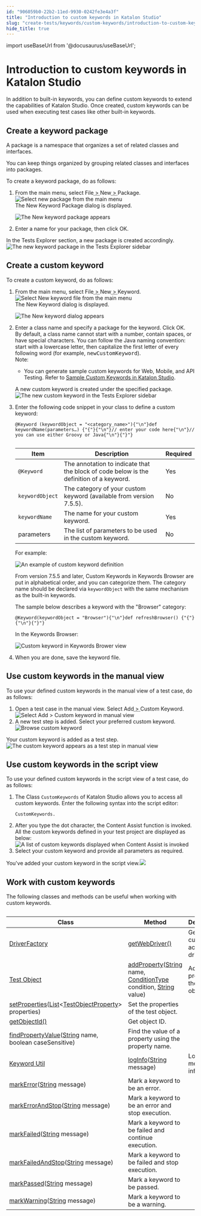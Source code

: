 ```yaml
---
id: "906059b0-22b2-11ed-9930-0242fe3e4a3f"
title: "Introduction to custom keywords in Katalon Studio"
slug: "create-tests/keywords/custom-keywords/introduction-to-custom-keywords-in-katalon-studio"
hide_title: true
---
```

import useBaseUrl from '@docusaurus/useBaseUrl';


# <a id="id" class="anchor_top_offset"/><a id="ariaid-title1" class="anchor_top_offset"/>Introduction to custom keywords in <span xmlns="http://www.w3.org/1999/xhtml" className="ph">Katalon Studio</span> 

<p xmlns="http://www.w3.org/1999/xhtml" className="p">In addition to built-in keywords, you can define custom keywords to extend the capabilities of <span className="ph">Katalon Studio</span>. Once created, custom keywords can be used when executing test cases like other built-in keywords.</p> 

## <a id="task-6304" class="anchor_top_offset"/>Create a keyword package

<section xmlns="http://www.w3.org/1999/xhtml" className="section context"><p className="p">A package is a namespace that organizes a set of related classes and interfaces.</p><p className="p">You can keep things organized by grouping related classes and interfaces into packages.</p><p className="p">To create a keyword package, do as follows:</p></section> 
<ol xmlns="http://www.w3.org/1999/xhtml" className="ol steps"><li className="li step stepexpand"><span className="ph cmd">From the main menu, select <span className="ph menucascade"><span className="ph uicontrol">File</span><abbr title="and then"> &gt; </abbr><span className="ph uicontrol">New</span><abbr title="and then"> &gt; </abbr><span className="ph uicontrol">Package</span></span>.</span><div className="itemgroup info"><img className="image" width={700} src={useBaseUrl("/ca396da0-5e96-11ed-a602-0242cfbc79b5.png")} alt="Select new package from the main menu" /></div><div className="itemgroup stepresult">The <span className="ph uicontrol">New Keyword Package</span> dialog is displayed.<p className="p"><img className="image" width={500} src={useBaseUrl("/ca6845d0-5e96-11ed-a602-0242cfbc79b5.png")} alt="The New keyword package appears" /></p></div></li><li className="li step stepexpand"><span className="ph cmd">Enter a name for your package, then click <span className="ph uicontrol">OK</span>.</span></li></ol> 
<section xmlns="http://www.w3.org/1999/xhtml" className="section result"><p className="p">In the <span className="ph uicontrol">Tests Explorer</span> section, a new package is created accordingly.<img className="image" width={400} src={useBaseUrl("/ca2e4a10-5e96-11ed-a602-0242cfbc79b5.png")} alt="The new keyword package in the Tests Explorer sidebar" /></p></section> 

## <a id="task-5120" class="anchor_top_offset"/>Create a custom keyword

<section xmlns="http://www.w3.org/1999/xhtml" className="section context">To create a custom keyword, do as follows:</section> 
<ol xmlns="http://www.w3.org/1999/xhtml" className="ol steps"><li className="li step stepexpand"><span className="ph cmd">From the main menu, select <span className="ph menucascade"><span className="ph uicontrol">File</span><abbr title="and then"> &gt; </abbr><span className="ph uicontrol">New</span><abbr title="and then"> &gt; </abbr><span className="ph uicontrol">Keyword</span></span>.</span><div className="itemgroup info"><img className="image" width={500} src={useBaseUrl("/ca49c150-5e96-11ed-a602-0242cfbc79b5.png")} alt="Select New keyword file from the main menu" /></div><div className="itemgroup stepresult">The <span className="ph uicontrol">New Keyword</span> dialog is displayed. <p className="p"><img className="image" width={500} src={useBaseUrl("/ca618f10-5e96-11ed-a602-0242cfbc79b5.png")} alt="The New keyword dialog appears" /></p></div></li><li className="li step stepexpand"><span className="ph cmd">Enter a class name and specify a package for the keyword. Click <span className="ph uicontrol">OK</span>.</span><div className="itemgroup info">By default, a class name cannot start with a number, contain spaces, or have special characters. You can follow the Java naming convention: start with a lowercase letter, then capitalize the first letter of every following word (for example, <kbd className="ph userinput">newCustomKeyword</kbd>).</div><div className="itemgroup info"><div className="note note note_note"><span className="note__title">Note:</span> <ul className="ul"><li className="li"><p className="p">You can generate sample custom keywords for Web, Mobile, and API Testing. Refer to <a className="xref" href="/create-tests/keywords/custom-keywords/sample-custom-keywords-in-katalon-studio">Sample Custom Keywords in <span className="ph">Katalon Studio</span></a>.</p></li></ul></div></div><div className="itemgroup stepresult"><p className="p">A new custom keyword is created under the specified <span className="ph uicontrol">package</span>.<img className="image" width={400} src={useBaseUrl("/ca455480-5e96-11ed-a602-0242cfbc79b5.png")} alt="The new custom keyword in the Tests Explorer sidebar" /></p></div></li><li className="li step stepexpand"><span className="ph cmd">Enter the following code snippet in your class to define a custom keyword:</span><div className="itemgroup info"><pre className="pre codeblock"><code>@Keyword (keywordObject = "&lt;category_name&gt;"){"\n"}def keywordName(parameters…) {"{"}{"\n"}// enter your code here{"\n"}// you can use either Groovy or Java{"\n"}{"}"}</code></pre><table className="table anchor_top_offset" id="task-5120__dc4459ba-1698-4116-a862-feefda8380a2"><caption /><colgroup><col /><col /><col /></colgroup><thead className="thead"><tr className><th className="entry anchor_top_offset" id="task-5120__dc4459ba-1698-4116-a862-feefda8380a2__entry__1">Item</th><th className="entry anchor_top_offset" id="task-5120__dc4459ba-1698-4116-a862-feefda8380a2__entry__2">Description</th><th className="entry anchor_top_offset" id="task-5120__dc4459ba-1698-4116-a862-feefda8380a2__entry__3">Required</th></tr></thead><tbody className="tbody"><tr className><td className="entry" headers="task-5120__dc4459ba-1698-4116-a862-feefda8380a2__entry__1 task-5120__dc4459ba-1698-4116-a862-feefda8380a2__entry__2 task-5120__dc4459ba-1698-4116-a862-feefda8380a2__entry__3 "><code className="ph codeph">@Keyword</code></td><td className="entry" headers="task-5120__dc4459ba-1698-4116-a862-feefda8380a2__entry__1 task-5120__dc4459ba-1698-4116-a862-feefda8380a2__entry__2 task-5120__dc4459ba-1698-4116-a862-feefda8380a2__entry__3 ">The annotation to indicate that the block of code below is the definition of a keyword.</td><td className="entry" headers="task-5120__dc4459ba-1698-4116-a862-feefda8380a2__entry__1 task-5120__dc4459ba-1698-4116-a862-feefda8380a2__entry__2 task-5120__dc4459ba-1698-4116-a862-feefda8380a2__entry__3 ">Yes</td></tr><tr className><td className="entry" headers="task-5120__dc4459ba-1698-4116-a862-feefda8380a2__entry__1 task-5120__dc4459ba-1698-4116-a862-feefda8380a2__entry__2 task-5120__dc4459ba-1698-4116-a862-feefda8380a2__entry__3 "><code className="ph codeph">keywordObject</code></td><td className="entry" headers="task-5120__dc4459ba-1698-4116-a862-feefda8380a2__entry__1 task-5120__dc4459ba-1698-4116-a862-feefda8380a2__entry__2 task-5120__dc4459ba-1698-4116-a862-feefda8380a2__entry__3 ">The category of your custom keyword (available from version 7.5.5).</td><td className="entry" headers="task-5120__dc4459ba-1698-4116-a862-feefda8380a2__entry__1 task-5120__dc4459ba-1698-4116-a862-feefda8380a2__entry__2 task-5120__dc4459ba-1698-4116-a862-feefda8380a2__entry__3 ">No</td></tr><tr className><td className="entry" headers="task-5120__dc4459ba-1698-4116-a862-feefda8380a2__entry__1 task-5120__dc4459ba-1698-4116-a862-feefda8380a2__entry__2 task-5120__dc4459ba-1698-4116-a862-feefda8380a2__entry__3 "><code className="ph codeph">keywordName</code></td><td className="entry" headers="task-5120__dc4459ba-1698-4116-a862-feefda8380a2__entry__1 task-5120__dc4459ba-1698-4116-a862-feefda8380a2__entry__2 task-5120__dc4459ba-1698-4116-a862-feefda8380a2__entry__3 ">The name for your custom keyword.</td><td className="entry" headers="task-5120__dc4459ba-1698-4116-a862-feefda8380a2__entry__1 task-5120__dc4459ba-1698-4116-a862-feefda8380a2__entry__2 task-5120__dc4459ba-1698-4116-a862-feefda8380a2__entry__3 ">Yes</td></tr><tr className><td className="entry" headers="task-5120__dc4459ba-1698-4116-a862-feefda8380a2__entry__1 task-5120__dc4459ba-1698-4116-a862-feefda8380a2__entry__2 task-5120__dc4459ba-1698-4116-a862-feefda8380a2__entry__3 ">parameters</td><td className="entry" headers="task-5120__dc4459ba-1698-4116-a862-feefda8380a2__entry__1 task-5120__dc4459ba-1698-4116-a862-feefda8380a2__entry__2 task-5120__dc4459ba-1698-4116-a862-feefda8380a2__entry__3 ">The list of parameters to be used in the custom keyword.</td><td className="entry" headers="task-5120__dc4459ba-1698-4116-a862-feefda8380a2__entry__1 task-5120__dc4459ba-1698-4116-a862-feefda8380a2__entry__2 task-5120__dc4459ba-1698-4116-a862-feefda8380a2__entry__3 ">No</td></tr></tbody></table>For example:<p className="p"><img className="image" width={500} src={useBaseUrl("/ca294100-5e96-11ed-a602-0242cfbc79b5.png")} alt="An example of custom keyword definition" /></p></div><div className="itemgroup info"><p className="p">From version 7.5.5 and later, <span className="ph uicontrol">Custom Keywords</span> in <span className="ph uicontrol">Keywords Browser</span> are put in alphabetical order, and you can categorize them. The category name should be declared via <code className="ph codeph">keywordObject</code> with the same mechanism as the built-in keywords. </p><div className="p">The sample below describes a keyword with the "Browser" category:<pre className="pre codeblock"><code>@Keyword(keywordObject = "Browser"){"\n"}def refreshBrowser() {"{"}{"\n"}{"}"}</code></pre>In the <span className="ph uicontrol">Keywords Browser</span>:</div><p className="p"><img className="image" width={400} src={useBaseUrl("/ca64ea70-5e96-11ed-a602-0242cfbc79b5.png")} alt="Custom keyword in Keywords Brower view" /></p></div></li><li className="li step stepexpand"><span className="ph cmd"> When you are done, save the keyword file.</span></li></ol> 

## <a id="task-6812" class="anchor_top_offset"/>Use custom keywords in the manual view

<section xmlns="http://www.w3.org/1999/xhtml" className="section context">To use your defined custom keywords in the manual view of a test case, do as follows:</section> 
<ol xmlns="http://www.w3.org/1999/xhtml" className="ol steps"><li className="li step stepexpand"><span className="ph cmd">Open a test case in the manual view. Select <span className="ph menucascade"><span className="ph uicontrol">Add</span><abbr title="and then"> &gt; </abbr><span className="ph uicontrol">Custom Keyword</span></span>.</span><div className="itemgroup info"><img className="image" width={250} src={useBaseUrl("/ca4e0710-5e96-11ed-a602-0242cfbc79b5.png")} alt="Select Add > Custom keyword in manual view" /></div></li><li className="li step stepexpand"><span className="ph cmd">A new test step is added. Select your preferred custom keyword.</span><div className="itemgroup info"><img className="image" width={500} src={useBaseUrl("/ca769db0-5e96-11ed-a602-0242cfbc79b5.png")} alt="Browse custom keyword" /></div></li></ol> 
<section xmlns="http://www.w3.org/1999/xhtml" className="section result">Your custom keyword is added as a test step.<img className="image" width={500} src={useBaseUrl("/ca5de590-5e96-11ed-a602-0242cfbc79b5.png")} alt="The custom keyword appears as a test step in manual view" /></section> 

## <a id="task-1539" class="anchor_top_offset"/>Use custom keywords in the script view

<section xmlns="http://www.w3.org/1999/xhtml" className="section context">To use your defined custom keywords in the script view of a test case, do as follows:</section> 
<ol xmlns="http://www.w3.org/1999/xhtml" className="ol steps"><li className="li step stepexpand"><span className="ph cmd">The <span className="ph uicontrol">Class</span> <code className="ph codeph">CustomKeywords</code> of <span className="ph">Katalon Studio</span> allows you to access all custom keywords. Enter the following syntax into the script editor:</span><div className="itemgroup info"><pre className="pre codeblock"><code>CustomKeywords.</code></pre></div></li><li className="li step stepexpand"><span className="ph cmd">After you type the <span className="ph uicontrol">dot</span> character, the <span className="ph uicontrol">Content Assist</span> function is invoked. All the custom keywords defined in your test project are displayed as below:</span><div className="itemgroup info"><img className="image" width={500} src={useBaseUrl("/ca51d7a0-5e96-11ed-a602-0242cfbc79b5.png")} alt="A list of custom keywords displayed when Content Assist is invoked" /></div></li><li className="li step stepexpand"><span className="ph cmd">Select your custom keyword and provide all parameters as required.</span></li></ol> 
<section xmlns="http://www.w3.org/1999/xhtml" className="section result">You've added your custom keyword in the script view.<img className="image" width={500} src={useBaseUrl("/a846d810-9e54-11ed-998d-0242cfbc79b5.png")} /></section> 

## <a id="concept-5037" class="anchor_top_offset"/>Work with custom keywords

<p xmlns="http://www.w3.org/1999/xhtml" className="shortdesc">The following classes and methods can be useful when working with custom keywords.</p> 
<table xmlns="http://www.w3.org/1999/xhtml" className="table anchor_top_offset" id="concept-5037__5f7e468b-ec1c-48df-b5e6-e5bf532761b2"><caption /><colgroup><col /><col /><col /></colgroup><thead className="thead"><tr className><th className="entry anchor_top_offset" id="concept-5037__5f7e468b-ec1c-48df-b5e6-e5bf532761b2__entry__1">Class</th><th className="entry anchor_top_offset" id="concept-5037__5f7e468b-ec1c-48df-b5e6-e5bf532761b2__entry__2">Method</th><th className="entry anchor_top_offset" id="concept-5037__5f7e468b-ec1c-48df-b5e6-e5bf532761b2__entry__3">Description</th></tr></thead><tbody className="tbody"><tr className><td className="entry" headers="concept-5037__5f7e468b-ec1c-48df-b5e6-e5bf532761b2__entry__1 concept-5037__5f7e468b-ec1c-48df-b5e6-e5bf532761b2__entry__2 concept-5037__5f7e468b-ec1c-48df-b5e6-e5bf532761b2__entry__3 "><a className="xref j-external-link" href="https://api-docs.katalon.com/com/kms/katalon/core/webui/driver/DriverFactory.html" target="_blank">DriverFactory</a></td><td className="entry" headers="concept-5037__5f7e468b-ec1c-48df-b5e6-e5bf532761b2__entry__1 concept-5037__5f7e468b-ec1c-48df-b5e6-e5bf532761b2__entry__2 concept-5037__5f7e468b-ec1c-48df-b5e6-e5bf532761b2__entry__3 "><a className="xref j-external-link" href="https://api-docs.katalon.com/com/kms/katalon/core/webui/driver/DriverFactory.html#getWebDriver()" target="_blank">getWebDriver()</a></td><td className="entry" headers="concept-5037__5f7e468b-ec1c-48df-b5e6-e5bf532761b2__entry__1 concept-5037__5f7e468b-ec1c-48df-b5e6-e5bf532761b2__entry__2 concept-5037__5f7e468b-ec1c-48df-b5e6-e5bf532761b2__entry__3 ">Get the currently active web driver.</td></tr><tr className><td className="entry" headers="concept-5037__5f7e468b-ec1c-48df-b5e6-e5bf532761b2__entry__1 concept-5037__5f7e468b-ec1c-48df-b5e6-e5bf532761b2__entry__2 concept-5037__5f7e468b-ec1c-48df-b5e6-e5bf532761b2__entry__3 " rowSpan={4}><a className="xref j-external-link" href="https://api-docs.katalon.com/com/kms/katalon/core/testobject/TestObject.html" target="_blank">Test Object</a></td><td className="entry" headers="concept-5037__5f7e468b-ec1c-48df-b5e6-e5bf532761b2__entry__1 concept-5037__5f7e468b-ec1c-48df-b5e6-e5bf532761b2__entry__2 concept-5037__5f7e468b-ec1c-48df-b5e6-e5bf532761b2__entry__3 "><a className="xref j-external-link" href="https://api-docs.katalon.com/com/kms/katalon/core/testobject/TestObject.html#addProperty(java.lang.String,%20com.kms.katalon.core.testobject.ConditionType,%20java.lang.String)" target="_blank">addProperty</a>(<a className="xref j-external-link" href="http://docs.oracle.com/javase/8/docs/api/java/lang/String.html" target="_blank">String</a> name, <a className="xref j-external-link" href="https://api-docs.katalon.com/com/kms/katalon/core/testobject/ConditionType.html" target="_blank">ConditionType</a> condition, <a className="xref j-external-link" href="http://docs.oracle.com/javase/8/docs/api/java/lang/String.html" target="_blank">String</a> value)</td><td className="entry" headers="concept-5037__5f7e468b-ec1c-48df-b5e6-e5bf532761b2__entry__1 concept-5037__5f7e468b-ec1c-48df-b5e6-e5bf532761b2__entry__2 concept-5037__5f7e468b-ec1c-48df-b5e6-e5bf532761b2__entry__3 ">Add a new property to the test object.</td></tr><tr className><td className="entry" headers="concept-5037__5f7e468b-ec1c-48df-b5e6-e5bf532761b2__entry__1 concept-5037__5f7e468b-ec1c-48df-b5e6-e5bf532761b2__entry__2 concept-5037__5f7e468b-ec1c-48df-b5e6-e5bf532761b2__entry__3 "><a className="xref j-external-link" href="https://api-docs.katalon.com/com/kms/katalon/core/testobject/TestObject.html#setProperties(List)" target="_blank">setProperties</a>(<a className="xref j-external-link" href="http://docs.oracle.com/javase/8/docs/api/java/util/List.html" target="_blank">List</a>&lt;<a className="xref j-external-link" href="https://api-docs.katalon.com/com/kms/katalon/core/testobject/TestObjectProperty.html" target="_blank">TestObjectProperty</a>&gt; properties)</td><td className="entry" headers="concept-5037__5f7e468b-ec1c-48df-b5e6-e5bf532761b2__entry__1 concept-5037__5f7e468b-ec1c-48df-b5e6-e5bf532761b2__entry__2 concept-5037__5f7e468b-ec1c-48df-b5e6-e5bf532761b2__entry__3 ">Set the properties of the test object.</td></tr><tr className><td className="entry" headers="concept-5037__5f7e468b-ec1c-48df-b5e6-e5bf532761b2__entry__1 concept-5037__5f7e468b-ec1c-48df-b5e6-e5bf532761b2__entry__2 concept-5037__5f7e468b-ec1c-48df-b5e6-e5bf532761b2__entry__3 "><a className="xref j-external-link" href="https://api-docs.katalon.com/com/kms/katalon/core/testobject/TestObject.html#getObjectId()" target="_blank">getObjectId()</a></td><td className="entry" headers="concept-5037__5f7e468b-ec1c-48df-b5e6-e5bf532761b2__entry__1 concept-5037__5f7e468b-ec1c-48df-b5e6-e5bf532761b2__entry__2 concept-5037__5f7e468b-ec1c-48df-b5e6-e5bf532761b2__entry__3 ">Get object ID.</td></tr><tr className><td className="entry" headers="concept-5037__5f7e468b-ec1c-48df-b5e6-e5bf532761b2__entry__1 concept-5037__5f7e468b-ec1c-48df-b5e6-e5bf532761b2__entry__2 concept-5037__5f7e468b-ec1c-48df-b5e6-e5bf532761b2__entry__3 "> <a className="xref j-external-link" href="https://api-docs.katalon.com/com/kms/katalon/core/testobject/TestObject.html#findPropertyValue(java.lang.String,%20boolean)" target="_blank">findPropertyValue</a>(<a className="xref j-external-link" href="http://docs.oracle.com/javase/8/docs/api/java/lang/String.html" target="_blank">String</a> name, boolean caseSensitive)</td><td className="entry" headers="concept-5037__5f7e468b-ec1c-48df-b5e6-e5bf532761b2__entry__1 concept-5037__5f7e468b-ec1c-48df-b5e6-e5bf532761b2__entry__2 concept-5037__5f7e468b-ec1c-48df-b5e6-e5bf532761b2__entry__3 ">Find the value of a property using the property name.</td></tr><tr className><td className="entry" headers="concept-5037__5f7e468b-ec1c-48df-b5e6-e5bf532761b2__entry__1 concept-5037__5f7e468b-ec1c-48df-b5e6-e5bf532761b2__entry__2 concept-5037__5f7e468b-ec1c-48df-b5e6-e5bf532761b2__entry__3 " rowSpan={7}><a className="xref j-external-link" href="https://api-docs.katalon.com/com/kms/katalon/core/util/KeywordUtil.html" target="_blank">Keyword Util</a></td><td className="entry" headers="concept-5037__5f7e468b-ec1c-48df-b5e6-e5bf532761b2__entry__1 concept-5037__5f7e468b-ec1c-48df-b5e6-e5bf532761b2__entry__2 concept-5037__5f7e468b-ec1c-48df-b5e6-e5bf532761b2__entry__3 "><a className="xref j-external-link" href="https://api-docs.katalon.com/com/kms/katalon/core/util/KeywordUtil.html#logInfo(java.lang.String)" target="_blank">logInfo</a>(<a className="xref j-external-link" href="http://docs.oracle.com/javase/8/docs/api/java/lang/String.html" target="_blank">String</a> message)</td><td className="entry" headers="concept-5037__5f7e468b-ec1c-48df-b5e6-e5bf532761b2__entry__1 concept-5037__5f7e468b-ec1c-48df-b5e6-e5bf532761b2__entry__2 concept-5037__5f7e468b-ec1c-48df-b5e6-e5bf532761b2__entry__3 ">Log the message as info.</td></tr><tr className><td className="entry" headers="concept-5037__5f7e468b-ec1c-48df-b5e6-e5bf532761b2__entry__1 concept-5037__5f7e468b-ec1c-48df-b5e6-e5bf532761b2__entry__2 concept-5037__5f7e468b-ec1c-48df-b5e6-e5bf532761b2__entry__3 "><a className="xref j-external-link" href="https://api-docs.katalon.com/com/kms/katalon/core/util/KeywordUtil.html#markError(java.lang.String)" target="_blank">markError</a>(<a className="xref j-external-link" href="http://docs.oracle.com/javase/8/docs/api/java/lang/String.html" target="_blank">String</a> message)</td><td className="entry" headers="concept-5037__5f7e468b-ec1c-48df-b5e6-e5bf532761b2__entry__1 concept-5037__5f7e468b-ec1c-48df-b5e6-e5bf532761b2__entry__2 concept-5037__5f7e468b-ec1c-48df-b5e6-e5bf532761b2__entry__3 ">Mark a keyword to be an error.</td></tr><tr className><td className="entry" headers="concept-5037__5f7e468b-ec1c-48df-b5e6-e5bf532761b2__entry__1 concept-5037__5f7e468b-ec1c-48df-b5e6-e5bf532761b2__entry__2 concept-5037__5f7e468b-ec1c-48df-b5e6-e5bf532761b2__entry__3 "><a className="xref j-external-link" href="https://api-docs.katalon.com/com/kms/katalon/core/util/KeywordUtil.html#markErrorAndStop(java.lang.String)" target="_blank">markErrorAndStop</a>(<a className="xref j-external-link" href="http://docs.oracle.com/javase/8/docs/api/java/lang/String.html" target="_blank">String</a> message)</td><td className="entry" headers="concept-5037__5f7e468b-ec1c-48df-b5e6-e5bf532761b2__entry__1 concept-5037__5f7e468b-ec1c-48df-b5e6-e5bf532761b2__entry__2 concept-5037__5f7e468b-ec1c-48df-b5e6-e5bf532761b2__entry__3 ">Mark a keyword to be an error and stop execution.</td></tr><tr className><td className="entry" headers="concept-5037__5f7e468b-ec1c-48df-b5e6-e5bf532761b2__entry__1 concept-5037__5f7e468b-ec1c-48df-b5e6-e5bf532761b2__entry__2 concept-5037__5f7e468b-ec1c-48df-b5e6-e5bf532761b2__entry__3 "><a className="xref j-external-link" href="https://api-docs.katalon.com/com/kms/katalon/core/util/KeywordUtil.html#markFailed(java.lang.String)" target="_blank">markFailed</a>(<a className="xref j-external-link" href="http://docs.oracle.com/javase/8/docs/api/java/lang/String.html" target="_blank">String</a> message)</td><td className="entry" headers="concept-5037__5f7e468b-ec1c-48df-b5e6-e5bf532761b2__entry__1 concept-5037__5f7e468b-ec1c-48df-b5e6-e5bf532761b2__entry__2 concept-5037__5f7e468b-ec1c-48df-b5e6-e5bf532761b2__entry__3 ">Mark a keyword to be failed and continue execution.</td></tr><tr className><td className="entry" headers="concept-5037__5f7e468b-ec1c-48df-b5e6-e5bf532761b2__entry__1 concept-5037__5f7e468b-ec1c-48df-b5e6-e5bf532761b2__entry__2 concept-5037__5f7e468b-ec1c-48df-b5e6-e5bf532761b2__entry__3 "><a className="xref j-external-link" href="https://api-docs.katalon.com/com/kms/katalon/core/util/KeywordUtil.html#markFailedAndStop(java.lang.String)" target="_blank">markFailedAndStop</a>(<a className="xref j-external-link" href="http://docs.oracle.com/javase/8/docs/api/java/lang/String.html" target="_blank">String</a> message)</td><td className="entry" headers="concept-5037__5f7e468b-ec1c-48df-b5e6-e5bf532761b2__entry__1 concept-5037__5f7e468b-ec1c-48df-b5e6-e5bf532761b2__entry__2 concept-5037__5f7e468b-ec1c-48df-b5e6-e5bf532761b2__entry__3 ">Mark a keyword to be failed and stop execution.</td></tr><tr className><td className="entry" headers="concept-5037__5f7e468b-ec1c-48df-b5e6-e5bf532761b2__entry__1 concept-5037__5f7e468b-ec1c-48df-b5e6-e5bf532761b2__entry__2 concept-5037__5f7e468b-ec1c-48df-b5e6-e5bf532761b2__entry__3 "><a className="xref j-external-link" href="https://api-docs.katalon.com/com/kms/katalon/core/util/KeywordUtil.html#markPassed(java.lang.String)" target="_blank">markPassed</a>(<a className="xref j-external-link" href="http://docs.oracle.com/javase/8/docs/api/java/lang/String.html" target="_blank">String</a> message)</td><td className="entry" headers="concept-5037__5f7e468b-ec1c-48df-b5e6-e5bf532761b2__entry__1 concept-5037__5f7e468b-ec1c-48df-b5e6-e5bf532761b2__entry__2 concept-5037__5f7e468b-ec1c-48df-b5e6-e5bf532761b2__entry__3 ">Mark a keyword to be passed.</td></tr><tr className><td className="entry" headers="concept-5037__5f7e468b-ec1c-48df-b5e6-e5bf532761b2__entry__1 concept-5037__5f7e468b-ec1c-48df-b5e6-e5bf532761b2__entry__2 concept-5037__5f7e468b-ec1c-48df-b5e6-e5bf532761b2__entry__3 "><a className="xref j-external-link" href="https://api-docs.katalon.com/com/kms/katalon/core/util/KeywordUtil.html#markWarning(java.lang.String)" target="_blank">markWarning</a>(<a className="xref j-external-link" href="http://docs.oracle.com/javase/8/docs/api/java/lang/String.html" target="_blank">String</a> message)</td><td className="entry" headers="concept-5037__5f7e468b-ec1c-48df-b5e6-e5bf532761b2__entry__1 concept-5037__5f7e468b-ec1c-48df-b5e6-e5bf532761b2__entry__2 concept-5037__5f7e468b-ec1c-48df-b5e6-e5bf532761b2__entry__3 ">Mark a keyword to be a warning.</td></tr></tbody></table> 
